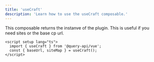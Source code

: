 ```yaml
---
title: 'useCraft'
description: 'Learn how to use the useCraft composable.'
---
```


This composable returns the instanve of the plugin. This is useful if you need sites or the base cp url.

```vue
<script setup lang="ts">
  import { useCraft } from '@query-api/vue';
  const { baseUrl, siteMap } = useCraft();
</script>
```

